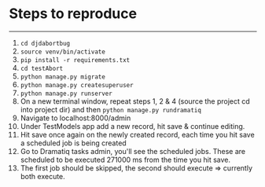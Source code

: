 # Steps to reproduce

------

1. `cd djdabortbug`
2. `source venv/bin/activate`
3. `pip install -r requirements.txt`
4. `cd testAbort`
5. `python manage.py migrate`
6. `python manage.py createsuperuser`
7. `python manage.py runserver`
8. On a new terminal window, repeat steps 1, 2 & 4 (source the project cd into project dir) and then `python manage.py rundramatiq`
9. Navigate to localhost:8000/admin
10. Under TestModels app add a new record, hit save & continue editing.
11. Hit save once again on the newly created record, each time you hit save a scheduled job is being created
12. Go to Dramatiq tasks admin, you'll see the scheduled jobs. These are scheduled to be executed 271000 ms from the time you hit save.
13. The first job should be skipped, the second should execute => currently both execute.
